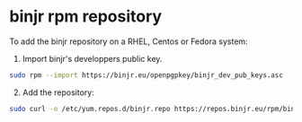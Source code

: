 # binjr rpm repository

To add the binjr repository on a RHEL, Centos or Fedora system:

1. Import binjr's developpers public key.
``` sh
sudo rpm --import https://binjr.eu/openpgpkey/binjr_dev_pub_keys.asc
```

 2. Add the repository:
 ``` sh
 sudo curl -o /etc/yum.repos.d/binjr.repo https://repos.binjr.eu/rpm/binjr.repo
```

